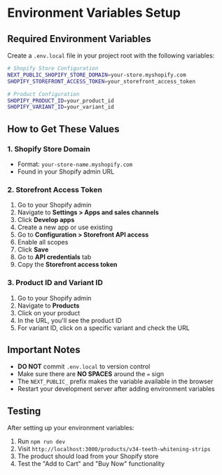 # Environment Variables Setup

## Required Environment Variables

Create a `.env.local` file in your project root with the following variables:

```bash
# Shopify Store Configuration
NEXT_PUBLIC_SHOPIFY_STORE_DOMAIN=your-store.myshopify.com
SHOPIFY_STOREFRONT_ACCESS_TOKEN=your_storefront_access_token

# Product Configuration
SHOPIFY_PRODUCT_ID=your_product_id
SHOPIFY_VARIANT_ID=your_variant_id
```

## How to Get These Values

### 1. Shopify Store Domain
- Format: `your-store-name.myshopify.com`
- Found in your Shopify admin URL

### 2. Storefront Access Token
1. Go to your Shopify admin
2. Navigate to **Settings > Apps and sales channels**
3. Click **Develop apps**
4. Create a new app or use existing
5. Go to **Configuration > Storefront API access**
6. Enable all scopes
7. Click **Save**
8. Go to **API credentials** tab
9. Copy the **Storefront access token**

### 3. Product ID and Variant ID
1. Go to your Shopify admin
2. Navigate to **Products**
3. Click on your product
4. In the URL, you'll see the product ID
5. For variant ID, click on a specific variant and check the URL

## Important Notes

- **DO NOT** commit `.env.local` to version control
- Make sure there are **NO SPACES** around the `=` sign
- The `NEXT_PUBLIC_` prefix makes the variable available in the browser
- Restart your development server after adding environment variables

## Testing

After setting up your environment variables:

1. Run `npm run dev`
2. Visit `http://localhost:3000/products/v34-teeth-whitening-strips`
3. The product should load from your Shopify store
4. Test the "Add to Cart" and "Buy Now" functionality
